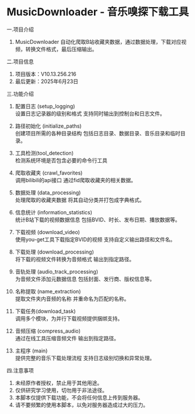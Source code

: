 # MusicDownloader - 音乐嗅探下载工具

一.项目介绍
1. MusicDownloader 自动化爬取B站收藏夹数据，通过数据处理，下载对应视频，转换文件格式，最后压缩输出。

二.项目信息
1. 项目版本：V10.13.256.216
2. 最后更新：2025年6月23日

三.功能介绍
1. 配置日志 (setup_logging)<br>
设置日志记录器的级别和格式 支持同时输出到控制台和日志文件。

2. 路径初始化 (initialize_paths)<br>
创建项目所需的各种目录结构 包括日志目录、数据目录、音乐目录和临时目录。

3. 工具检测(tool_detection)<br>
检测系统环境是否包含必要的命令行工具

4. 爬取收藏夹 (crawl_favorites)<br>
调用bilibili的api接口 通过fid爬取收藏夹的相关数据。

5. 数据处理 (data_processing)<br>
处理爬取的收藏夹数据 将其自动分类并打包成字典格式。

6. 信息统计 (information_statistics)<br>
统计B站下载的视频数据信息 包括BVID、时长、发布日期、播放数据等。

7. 下载视频 (download_video)<br>
使用you-get工具下载指定BVID的视频 支持自定义输出路径和文件名。

8. 下载处理 (download_processing)<br>
将下载的视频文件转换为音频格式 输出到指定路径。

9. 音轨处理 (audio_track_processing)<br>
为音频文件添加元数据信息 包括封面、发行商、版权信息等。

10. 名称提取 (name_extraction)<br>
提取文件夹内音频的名称 并重命名为匹配的名称。

11. 下载任务(download_task)<br>
调用多个模块，为并行下载视频提供捆绑支持。

12. 音频压缩 (compress_audio)<br>
通过在线工具压缩音频文件 输出到指定路径。

13. 主程序 (main)<br>
提供完整的音乐下载处理流程 支持日志级别切换和异常处理。

四.注意事项
1. 未经原作者授权，禁止用于其他用途。
2. 仅供研究学习使用，切勿用于非法途径。
3. 本脚本仅提供下载功能，不会将任何信息上传到服务器。
4. 请不要频繁的使用本脚本，以免对服务器造成过大的压力。
